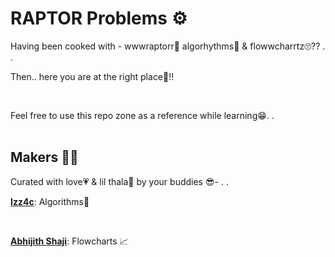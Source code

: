 # RAPTOR Problems ⚙️
Having been cooked with - wwwraptorr🦖 algorhythms🤡 & flowwcharrtz🙄?? 
.
.
<br>

Then.. here you are at the right place🤝!! 

<br>

Feel free to use this repo zone as a reference while learning😁. 
.
<br>
<br>

## Makers 👷‍♂️

Curated with love💗 & lil thala🧠 by your buddies 😎- 
.
.
<br>

**[Izz4c](https://github.com/izz4c)**: Algorithms🔮

<br>

**[Abhijith Shaji](https://github.com/abhijithshaji17)**: Flowcharts 📈



